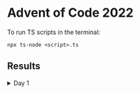 # Advent of Code 2022
To run TS scripts in the terminal:
```
npx ts-node <script>.ts
```

## Results
<details>
  <summary>Day 1</summary>
  <ol>
    <li>74711</li>
    <li>209481</li>
  </ol>
</details>